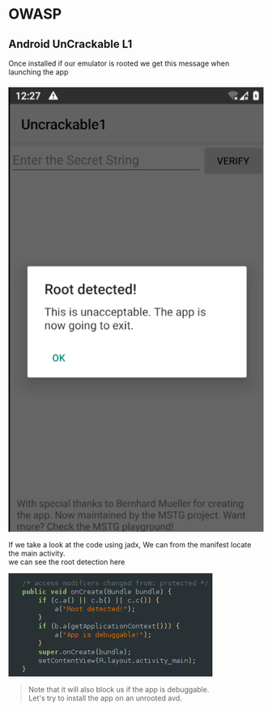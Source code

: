 # OWASP

## Android UnCrackable L1

Once installed if our emulator is rooted we get this message when launching the app  

![root detection](../.res/2023-02-26-12-27-39.png)  

If we take a look at the code using jadx, We can from the manifest locate the main activity.  
we can see the root detection here  

![root-detect](../.res/2023-02-26-12-32-30.png)  

> Note that it will also block us if the app is debuggable.  
> Let's try to install the app on an unrooted avd.
